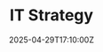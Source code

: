 ---
title: IT Strategy
linkTitle: IT Strategy
date: '2025-04-29T17:10:00Z'
weight: 1
description: No content
draft: false
ref: it-strategy
---